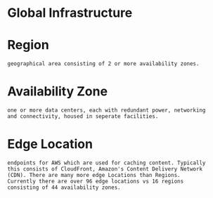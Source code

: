 
Global Infrastructure
=====

Region
======
	geographical area consisting of 2 or more availability zones.

Availability Zone
======	
	one or more data centers, each with redundant power, networking
	and connectivity, housed in seperate facilities.

Edge Location
======
	endpoints for AWS which are used for caching content. Typically
	this consists of CloudFront, Amazon's Content Delivery Network 
	(CDN). There are many more edge Locations than Regions. 
	Currently there are over 96 edge locations vs 16 regions 
	consisting of 44 availability zones.


